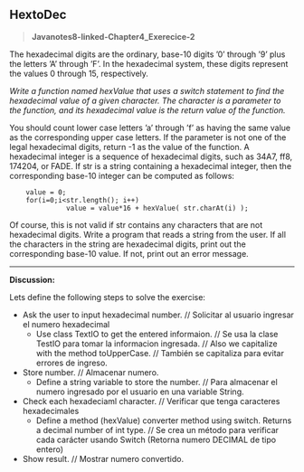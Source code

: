 ## HextoDec
>**Javanotes8-linked-Chapter4_Exerecice-2**

The hexadecimal digits are the ordinary, base-10 digits ’0’ through ’9’ plus the letters ’A’ through ’F’. In the hexadecimal system, these digits represent the values 0 through 15, respectively.

*Write a function named hexValue that uses a switch statement to find the hexadecimal value of a given character. The character is a parameter to the function, and its hexadecimal value is the return value of the function.*

You should count lower case letters ’a’ through ’f’ as having the same value as the corresponding upper case letters. If the parameter is not one of the legal hexadecimal digits, return -1 as the value of the function.
A hexadecimal integer is a sequence of hexadecimal digits, such as 34A7, ff8, 174204, or FADE. If str is a string containing a hexadecimal integer, then the corresponding base-10 integer can be computed as follows:

```
    value = 0;
    for(i=0;i<str.length(); i++)
              value = value*16 + hexValue( str.charAt(i) );
```

Of course, this is not valid if str contains any characters that are not hexadecimal digits. Write a program that reads a string from the user. If all the characters in the string are hexadecimal digits, print out the corresponding base-10 value. If not, print out an error message.

--------------
**Discussion:**

Lets define the following steps to solve the exercise:
- Ask the user to input hexadecimal number. // Solicitar al usuario ingresar el numero hexadecimal
    - Use class TextIO to get the entered informaion. // Se usa la clase TestIO para tomar la informacion ingresada. // Also we capitalize with the method toUpperCase. // También se capitaliza para evitar errores de ingreso.
- Store number. // Almacenar numero.
	- Define a string variable to store the number. // Para almacenar el numero ingresado por el usuario en una variable String.
-  Check each hexadeciaml character. // Verificar que tenga caracteres hexadecimales
	- Define a method (hexValue) converter method using switch. Returns a decimal number of int type. // Se crea un método para verificar cada carácter usando Switch (Retorna numero DECIMAL de tipo entero) 
- Show result. // Mostrar numero convertido.